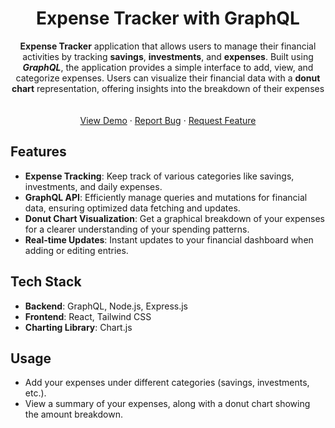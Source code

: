 <!-- PROJECT LOGO -->
<div align="center">
<h1 align="center">Expense Tracker with GraphQL</h1>

  <p align="center">
    <b>Expense Tracker</b> application that allows users to manage their financial activities by tracking <b>savings</b>, <b>investments</b>, and <b>expenses</b>. Built using <b><i>GraphQL</i></b>, the application provides a simple interface to add, view, and categorize expenses. Users can visualize their financial data with a <b>donut chart</b> representation, offering insights into the breakdown of their expenses
    <br />
    <a href=""><strong></strong></a>
    <br />
    <br />
    <a href="https://expense-tracker-using-gql.onrender.com/">View Demo</a>
    ·
    <a href="https://github.com/hamzathul/Expense-Tracker-using-GQL/issues">Report Bug</a>
    ·
    <a href="https://github.com/hamzathul/Expense-Tracker-using-GQL/issues">Request Feature</a>
  </p>
</div>

## Features
- **Expense Tracking**: Keep track of various categories like savings, investments, and daily expenses.
- **GraphQL API**: Efficiently manage queries and mutations for financial data, ensuring optimized data fetching and updates.
- **Donut Chart Visualization**: Get a graphical breakdown of your expenses for a clearer understanding of your spending patterns.
- **Real-time Updates**: Instant updates to your financial dashboard when adding or editing entries.

## Tech Stack
- **Backend**: GraphQL, Node.js, Express.js
- **Frontend**: React, Tailwind CSS
- **Charting Library**: Chart.js 

## Usage
- Add your expenses under different categories (savings, investments, etc.).
- View a summary of your expenses, along with a donut chart showing the amount breakdown.


<br/>


</br>




